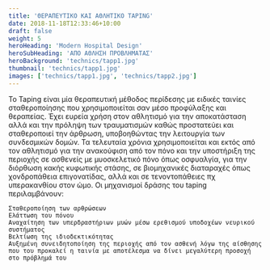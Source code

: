 ```yaml
---
title: 'ΘΕΡΑΠΕΥΤΙΚΟ ΚΑΙ ΑΘΛΗΤΙΚΟ TAPING'
date: 2018-11-18T12:33:46+10:00
draft: false
weight: 5
heroHeading: 'Modern Hospital Design'
heroSubHeading: 'ΑΠΟ ΑΘΛΗΣΗ ΠΡΟΒΛΗΜΑΤΑΣ'
heroBackground: 'technics/tapp1.jpg'
thumbnail: 'technics/tapp1.jpg'
images: ['technics/tapp1.jpg', 'technics/tapp2.jpg']
---
```


Το Taping είναι μία θεραπευτική μέθοδος περίδεσης με ειδικές ταινίες σταθεροποίησης που χρησιμοποιείται σαν μέσο προφύλαξης και θεραπείας. Έχει ευρεία χρήση στον αθλητισμό για την αποκατάσταση αλλά και την πρόληψη των τραυματισμών καθώς προστατεύει και σταθεροποιεί την άρθρωση, υποβοηθώντας την λειτουργία των συνδεσμικών δομών.
Τα τελευταία χρόνια χρησιμοποιείται και εκτός από τον αθλητισμό για την ανακούφιση από τον πόνο και την υποστήριξη της περιοχής σε ασθενείς με μυοσκελετικό πόνο όπως οσφυαλγία, για την διόρθωση κακής κυφωτικής στάσης, σε βιομηχανικές διαταραχές όπως χονδροπάθεια επιγονατίδας, αλλά και σε τενοντοπάθειες πχ υπερακανθίου στον ώμο.
Οι μηχανισμοί δράσης του taping περιλαμβάνουν:

    Σταθεροποίηση των αρθρώσεων
    Ελάττωση του πόνου
    Αναχαίτηση των υπερδραστήριων μυών μέσω ερεθισμού υποδοχέων νευρικού συστήματος
    Βελτίωση της ιδιοδεκτικότητας
    Αυξημένη συνειδητοποίηση της περιοχής από τον ασθενή λόγω της αίσθησης που του προκαλεί η ταινία με αποτέλεσμα να δίνει μεγαλύτερη προσοχή στο πρόβλημά του


